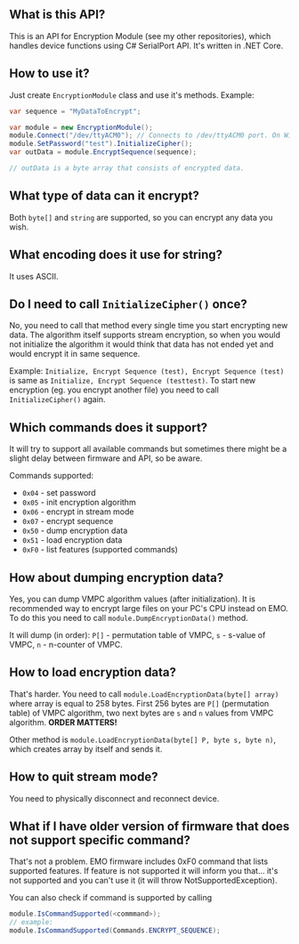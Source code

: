 ## What is this API?
This is an API for Encryption Module (see my other repositories), which handles device functions using C# SerialPort API. It's written in .NET Core.

## How to use it?
Just create `EncryptionModule` class and use it's methods. Example:
```cs
var sequence = "MyDataToEncrypt";

var module = new EncryptionModule();
module.Connect("/dev/ttyACM0"); // Connects to /dev/ttyACM0 port. On Windows you need to use COM<number>.
module.SetPassword("test").InitializeCipher();
var outData = module.EncryptSequence(sequence);

// outData is a byte array that consists of encrypted data.
```

## What type of data can it encrypt?
Both `byte[]` and `string` are supported, so you can encrypt any data you wish.

## What encoding does it use for string?
It uses ASCII.

## Do I need to call `InitializeCipher()` once?
No, you need to call that method every single time you start encrypting new data.
The algorithm itself supports stream encryption, so when you would not initialize the algorithm it would think that data has not ended yet and would encrypt it in same sequence.

Example:
`Initialize, Encrypt Sequence (test), Encrypt Sequence (test)` is same as `Initialize, Encrypt Sequence (testtest)`.
To start new encryption (eg. you encrypt another file) you need to call `InitializeCipher()` again.

## Which commands does it support?
It will try to support all available commands but sometimes there might be a slight delay between firmware and API, so be aware.

Commands supported: 
- `0x04` - set password
- `0x05` - init encryption algorithm
- `0x06` - encrypt in stream mode
- `0x07` - encrypt sequence
- `0x50` - dump encryption data
- `0x51` - load encryption data
- `0xF0` - list features (supported commands)

## How about dumping encryption data?
Yes, you can dump VMPC algorithm values (after initialization). It is recommended way to encrypt large files on your PC's CPU instead on EMO. To do this you need to call `module.DumpEncryptionData()` method.

It will dump (in order): `P[]` - permutation table of VMPC, `s` - s-value of VMPC, `n` - n-counter of VMPC.

## How to load encryption data?
That's harder. You need to call `module.LoadEncryptionData(byte[] array)` where array is equal to 258 bytes. First 256 bytes are `P[]` (permutation table) of VMPC algorithm, two next bytes are `s` and `n` values from VMPC algorithm. **ORDER MATTERS!**

Other method is `module.LoadEncryptionData(byte[] P, byte s, byte n)`, which creates array by itself and sends it.

## How to quit stream mode?
You need to physically disconnect and reconnect device.

## What if I have older version of firmware that does not support specific command?
That's not a problem. EMO firmware includes 0xF0 command that lists supported features. If feature is not supported it will inform you that... it's not supported and you can't use it (it will throw NotSupportedException).

You can also check if command is supported by calling
```cs
module.IsCommandSupported(<commmand>);
// example:
module.IsCommandSupported(Commands.ENCRYPT_SEQUENCE);
```
